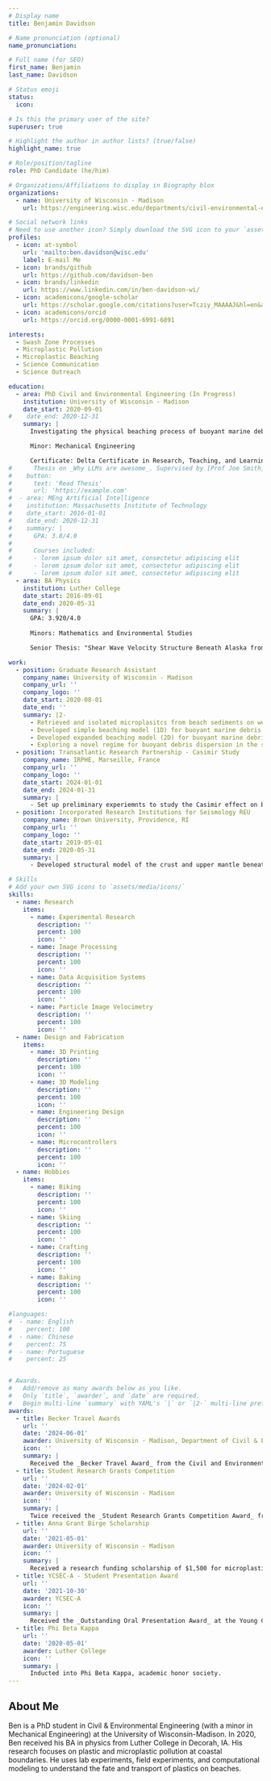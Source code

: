 ```yaml
---
# Display name
title: Benjamin Davidson

# Name pronunciation (optional)
name_pronunciation: 

# Full name (for SEO)
first_name: Benjamin
last_name: Davidson

# Status emoji
status: 
  icon: 

# Is this the primary user of the site?
superuser: true

# Highlight the author in author lists? (true/false)
highlight_name: true

# Role/position/tagline
role: PhD Candidate (he/him)

# Organizations/Affiliations to display in Biography blox
organizations:
  - name: University of Wisconsin - Madison
    url: https://engineering.wisc.edu/departments/civil-environmental-engineering/

# Social network links
# Need to use another icon? Simply download the SVG icon to your `assets/media/icons/` folder.
profiles:
  - icon: at-symbol
    url: 'mailto:ben.davidson@wisc.edu'
    label: E-mail Me
  - icon: brands/github
    url: https://github.com/davidson-ben
  - icon: brands/linkedin
    url: https://www.linkedin.com/in/ben-davidson-wi/
  - icon: academicons/google-scholar
    url: https://scholar.google.com/citations?user=Tcziy_MAAAAJ&hl=en&authuser=4
  - icon: academicons/orcid
    url: https://orcid.org/0000-0001-6991-6891

interests:
  - Swash Zone Processes
  - Microplastic Pollution
  - Microplastic Beaching
  - Science Communication
  - Science Outreach

education:
  - area: PhD Civil and Environmental Engineering (In Progress)
    institution: University of Wisconsin - Madison
    date_start: 2020-09-01
#    date_end: 2020-12-31
    summary: |
      Investigating the physical beaching process of buoyant marine debris in coastal environments through field work, wave flume experiments, wave basin experiments, and computational modeling.

      Minor: Mechanical Engineering

      Certificate: Delta Certificate in Research, Teaching, and Learning (completed August 2024)
#      Thesis on _Why LLMs are awesome_. Supervised by [Prof Joe Smith](https://example.com). Presented papers at 5 IEEE conferences with the contributions being published in 2 Springer journals.
#    button:
#      text: 'Read Thesis'
#      url: 'https://example.com'
#  - area: MEng Artificial Intelligence
#    institution: Massachusetts Institute of Technology
#    date_start: 2016-01-01
#    date_end: 2020-12-31
#    summary: |
#      GPA: 3.8/4.0
#
#      Courses included:
#      - lorem ipsum dolor sit amet, consectetur adipiscing elit
#      - lorem ipsum dolor sit amet, consectetur adipiscing elit
#      - lorem ipsum dolor sit amet, consectetur adipiscing elit
  - area: BA Physics
    institution: Luther College
    date_start: 2016-09-01
    date_end: 2020-05-31
    summary: |
      GPA: 3.920/4.0
      
      Minors: Mathematics and Environmental Studies

      Senior Thesis: "Shear Wave Velocity Structure Beneath Alaska from Rayleigh Wave Amplification and Phase Velocity."

work:
  - position: Graduate Research Assistant
    company_name: University of Wisconsin - Madison
    company_url: ''
    company_logo: ''
    date_start: 2020-08-01
    date_end: ''
    summary: |2-
      - Retrieved and isolated microplasitcs from beach sediments on western Lake Superior to investigate the trends in microplastic beach deposition.
      - Developed simple beaching model (1D) for buoyant marine debris with wave flume experimental validation.
      - Developed expanded beaching model (2D) for buoyant marine debris with wave basin experimental validation (in progress).
      - Exploring a novel regime for buoyant debris dispersion in the swash zone and the implications for particle transport and fate (in progress).
  - position: Transatlantic Research Partnership - Casimir Study
    company_name: IRPHE, Marseille, France
    company_url: ''
    company_logo: ''
    date_start: 2024-01-01
    date_end: 2024-01-31
    summary: |
      - Set up preliminary experiemnts to study the Casimir effect on buoyant marine debris in surface wave turbulence.
  - position: Incorporated Research Institutions for Seismology REU
    company_name: Brown University, Providence, RI
    company_url: ''
    company_logo: ''
    date_start: 2019-05-01
    date_end: 2020-05-31
    summary: |
      - Developed structural model of the crust and upper mantle beneath Alaska using Rayleigh wave attenuation.

# Skills
# Add your own SVG icons to `assets/media/icons/`
skills:
  - name: Research
    items:
      - name: Experimental Research
        description: ''
        percent: 100
        icon: ''
      - name: Image Processing
        description: ''
        percent: 100
        icon: ''
      - name: Data Acquisition Systems
        description: ''
        percent: 100
        icon: ''
      - name: Particle Image Velocimetry
        description: ''
        percent: 100
        icon: ''
  - name: Design and Fabrication
    items:
      - name: 3D Printing
        description: ''
        percent: 100
        icon: ''
      - name: 3D Modeling
        description: ''
        percent: 100
        icon: ''
      - name: Engineering Design
        description: ''
        percent: 100
        icon: ''
      - name: Microcontrollers
        description: ''
        percent: 100
        icon: ''
  - name: Hobbies
    items:
      - name: Biking
        description: ''
        percent: 100
        icon: ''
      - name: Skiing
        description: ''
        percent: 100
        icon: ''
      - name: Crafting
        description: ''
        percent: 100
        icon: ''
      - name: Baking
        description: ''
        percent: 100
        icon: ''

#languages:
#  - name: English
#    percent: 100
#  - name: Chinese
#    percent: 75
#  - name: Portuguese
#    percent: 25


# Awards.
#   Add/remove as many awards below as you like.
#   Only `title`, `awarder`, and `date` are required.
#   Begin multi-line `summary` with YAML's `|` or `|2-` multi-line prefix and indent 2 spaces below.
awards:
  - title: Becker Travel Awards
    url: ''
    date: '2024-06-01'
    awarder: University of Wisconsin - Madison, Department of Civil & Environmental Engineering
    icon: ''
    summary: |
      Received the _Becker Travel Award_ from the Civil and Environmental Engineering Department at the University of Wisconsin-Madison to attend APS-DFD in 2022, IAGLR Annual Meeting in 2023, and YCSECA in 2024.
  - title: Student Research Grants Competition
    url: ''
    date: '2024-02-01'
    awarder: University of Wisconsin - Madison
    icon: ''
    summary: |
      Twice received the _Student Research Grants Competition Award_ from the University of Wisconsin-Madison.  In 2023, an award of $1,500 was received to conduct debris beaching experiments at the Queen's University wave basin in Kingston, Ontario.  In 2024, an award of $1,500 was received to travel to and present at the AGU Ocean Sciences Meeting.
  - title: Anna Grant Birge Scholarship
    url: ''
    date: '2021-05-01'
    awarder: University of Wisconsin - Madison
    icon: ''
    summary: |
      Received a research funding scholarship of $1,500 for microplastic analysis and laboratory microplastic beaching experiments.
  - title: YCSEC-A - Student Presentation Award
    url: ''
    date: '2021-10-30'
    awarder: YCSEC-A
    icon: ''
    summary: |
      Received the _Outstanding Oral Presentation Award_ at the Young Coastal Scientists and Engineers Conference - Americas 2021.
  - title: Phi Beta Kappa
    url: ''
    date: '2020-05-01'
    awarder: Luther College
    icon: ''
    summary: |
      Inducted into Phi Beta Kappa, academic honor society.
---
```


## About Me

Ben is a PhD student in Civil & Environmental Engineering (with a minor in Mechanical Engineering) at the University of Wisconsin-Madison.  In 2020, Ben received his BA in physics from Luther College in Decorah, IA.  His research focuses on plastic and microplastic pollution at coastal boundaries.  He uses lab experiments, field experiments, and computational modeling to understand the fate and transport of plastics on beaches.

